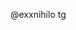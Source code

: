 @exxnihilo tg

<!---
exxnihilo/exxnihilo is a ✨ special ✨ repository because its `README.md` (this file) appears on your GitHub profile.
You can click the Preview link to take a look at your changes.
--->
